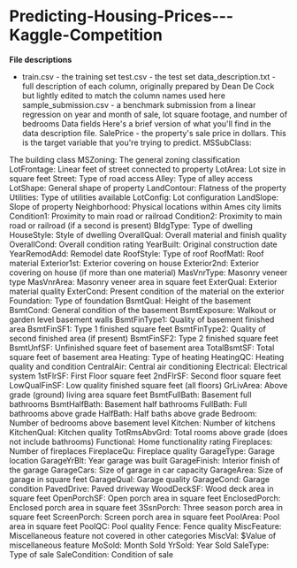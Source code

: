 # Predicting-Housing-Prices---Kaggle-Competition

__File descriptions__  

- train.csv - the training set test.csv - the test set data_description.txt - full description of each column, originally prepared by Dean De Cock but lightly edited to match the column names used here sample_submission.csv - a benchmark submission from a linear regression on year and month of sale, lot square footage, and number of bedrooms Data fields  Here's a brief version of what you'll find in the data description file.  SalePrice - the property's sale price in dollars. This is the target variable that you're trying to predict. MSSubClass:

The building class MSZoning: The general zoning classification LotFrontage: Linear feet of street connected to property LotArea: Lot size in square feet Street: Type of road access Alley: Type of alley access LotShape: General shape of property LandContour: Flatness of the property Utilities: Type of utilities available LotConfig: Lot configuration LandSlope: Slope of property Neighborhood: Physical locations within Ames city limits Condition1: Proximity to main road or railroad Condition2: Proximity to main road or railroad (if a second is present) BldgType: Type of dwelling HouseStyle: Style of dwelling OverallQual: Overall material and finish quality OverallCond: Overall condition rating YearBuilt: Original construction date YearRemodAdd: Remodel date RoofStyle: Type of roof RoofMatl: Roof material Exterior1st: Exterior covering on house Exterior2nd: Exterior covering on house (if more than one material) MasVnrType: Masonry veneer type MasVnrArea: Masonry veneer area in square feet ExterQual: Exterior material quality ExterCond: Present condition of the material on the exterior Foundation: Type of foundation BsmtQual: Height of the basement BsmtCond: General condition of the basement BsmtExposure: Walkout or garden level basement walls BsmtFinType1: Quality of basement finished area BsmtFinSF1: Type 1 finished square feet BsmtFinType2: Quality of second finished area (if present) BsmtFinSF2: Type 2 finished square feet BsmtUnfSF: Unfinished square feet of basement area TotalBsmtSF: Total square feet of basement area Heating: Type of heating HeatingQC: Heating quality and condition CentralAir: Central air conditioning Electrical: Electrical system 1stFlrSF: First Floor square feet 2ndFlrSF: Second floor square feet LowQualFinSF: Low quality finished square feet (all floors) GrLivArea: Above grade (ground) living area square feet BsmtFullBath: Basement full bathrooms BsmtHalfBath: Basement half bathrooms FullBath: Full bathrooms above grade HalfBath: Half baths above grade Bedroom: Number of bedrooms above basement level Kitchen: Number of kitchens KitchenQual: Kitchen quality TotRmsAbvGrd: Total rooms above grade (does not include bathrooms) Functional: Home functionality rating Fireplaces: Number of fireplaces FireplaceQu: Fireplace quality GarageType: Garage location GarageYrBlt: Year garage was built GarageFinish: Interior finish of the garage GarageCars: Size of garage in car capacity GarageArea: Size of garage in square feet GarageQual: Garage quality GarageCond: Garage condition PavedDrive: Paved driveway WoodDeckSF: Wood deck area in square feet OpenPorchSF: Open porch area in square feet EnclosedPorch: Enclosed porch area in square feet 3SsnPorch: Three season porch area in square feet ScreenPorch: Screen porch area in square feet PoolArea: Pool area in square feet PoolQC: Pool quality Fence: Fence quality MiscFeature: Miscellaneous feature not covered in other categories MiscVal: $Value of miscellaneous feature MoSold: Month Sold YrSold: Year Sold SaleType: Type of sale SaleCondition: Condition of sale
